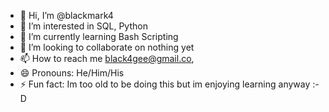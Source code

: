 - 👋 Hi, I’m @blackmark4
- 👀 I’m interested in SQL, Python
- 🌱 I’m currently learning Bash Scripting
- 💞️ I’m looking to collaborate on nothing yet
- 📫 How to reach me black4gee@gmail.co,
- 😄 Pronouns: He/Him/His
- ⚡ Fun fact: Im too old to be doing this but im enjoying learning anyway :-D

<!---
blackmark4/blackmark4 is a ✨ special ✨ repository because its `README.md` (this file) appears on your GitHub profile.
You can click the Preview link to take a look at your changes.
--->
